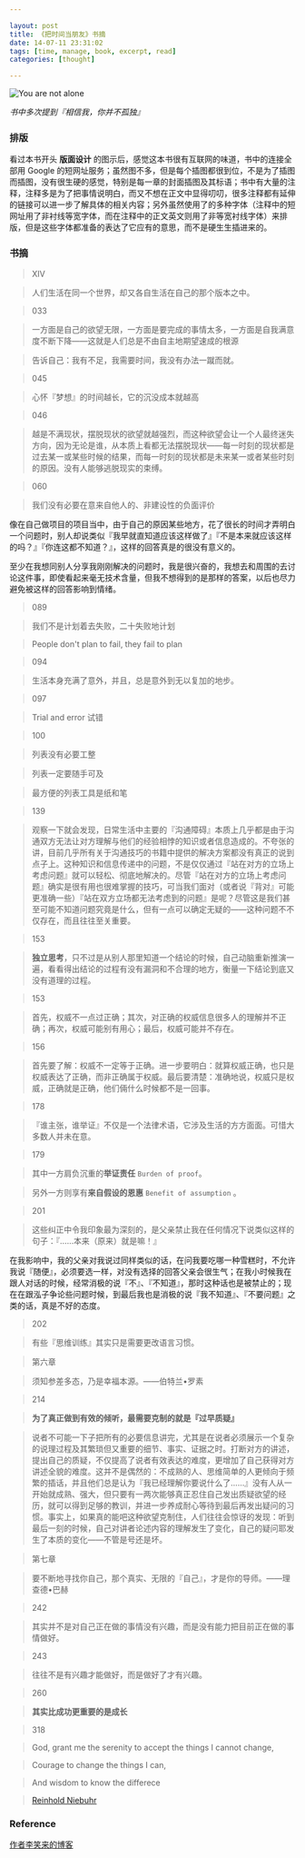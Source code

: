 ```yaml
---

layout: post
title: 《把时间当朋友》书摘
date: 14-07-11 23:31:02
tags: [time, manage, book, excerpt, read]
categories: [thought]

---
```


![You are not alone]({{site.url}}/assets/blog_img/2014-07-11-be-friend-with-time-excerpt/matrix.jpg) 

*书中多次提到『相信我，你并不孤独』*

### 排版

看过本书开头 **版面设计** 的图示后，感觉这本书很有互联网的味道，书中的连接全部用 Google 的短网址服务；虽然图不多，但是每个插图都很到位，不是为了插图而插图，没有很生硬的感觉，特别是每一章的封面插图及其标语；书中有大量的注释，注释多是为了把事情说明白，而又不想在正文中显得叨叨，很多注释都有延伸的链接可以进一步了解具体的相关内容；另外虽然使用了的多种字体（注释中的短网址用了非衬线等宽字体，而在注释中的正文英文则用了非等宽衬线字体）来排版，但是这些字体都准备的表达了它应有的意思，而不是硬生生插进来的。

### 书摘

> XIV

> 人们生活在同一个世界，却又各自生活在自己的那个版本之中。

<!-- more -->


> 033

> 一方面是自己的欲望无限，一方面是要完成的事情太多，一方面是自我满意度不断下降——这就是人们总是不由自主地期望速成的根源

> 告诉自己：我有不足，我需要时间，我没有办法一蹴而就。

<!-- more -->


> 045

> 心怀『梦想』的时间越长，它的沉没成本就越高

<!-- more -->

> 046

> 越是不满现状，摆脱现状的欲望就越强烈，而这种欲望会让一个人最终迷失方向，因为无论是谁，从本质上看都无法摆脱现状——每一时刻的现状都是过去某一或某些时候的结果，而每一时刻的现状都是未来某一或者某些时刻的原因。没有人能够逃脱现实的束缚。

<!-- more -->

> 060

> 我们没有必要在意来自他人的、非建设性的负面评价

像在自己做项目的项目当中，由于自己的原因某些地方，花了很长的时间才弄明白一个问题时，别人却说类似『我早就直知道应该这样做了』『不是本来就应该这样的吗？』『你连这都不知道？』，这样的回答真是的很没有意义的。

至少在我想同别人分享我刚刚解决的问题时，我是很兴奋的，我想去和周围的去讨论这件事，即使看起来毫无技术含量，但我不想得到的是那样的答案，以后也尽力避免被这样的回答影响到情绪。

> 089

> 我们不是计划着去失败，二十失败地计划

> People don't plan to fail, they fail to plan

<!-- more -->

> 094

> 生活本身充满了意外，并且，总是意外到无以复加的地步。

<!-- more -->

> 097

> Trial and error 试错

<!-- more -->

> 100

> 列表没有必要工整

> 列表一定要随手可及

> 最方便的列表工具是纸和笔

<!-- more -->
  
> 139

> 观察一下就会发现，日常生活中主要的『沟通障碍』本质上几乎都是由于沟通双方无法让对方理解与他们的经验相悖的知识或者信息造成的。不夸张的讲，目前几乎所有关于沟通技巧的书籍中提供的解决方案都没有真正的说到点子上。这种知识和信息传递中的问题，不是仅仅通过『站在对方的立场上考虑问题』就可以轻松、彻底地解决的。尽管『站在对方的立场上考虑问题』确实是很有用也很难掌握的技巧，可当我们面对（或者说『背对』可能更准确一些）『站在双方立场都无法考虑到的问题』是呢？尽管这是我们甚至可能不知道问题究竟是什么，但有一点可以确定无疑的——这种问题不不仅存在，而且往往至关重要。

<!-- more -->

> 153

> **独立思考**，只不过是从别人那里知道一个结论的时候，自己动脑重新推演一遍，看看得出结论的过程有没有漏洞和不合理的地方，衡量一下结论到底又没有道理的过程。

<!-- more -->

> 153 

> 首先，权威不一点过正确；其次，对正确的权威信息很多人的理解并不正确；再次，权威可能别有用心；最后，权威可能并不存在。

<!-- more -->

> 156

> 首先要了解：权威不一定等于正确。进一步要明白：就算权威正确，也只是权威表达了正确，而非正确属于权威。最后要清楚：准确地说，权威只是权威，正确就是正确，他们倆什么时候都不是一回事。

<!-- more -->

> 178

> 『谁主张，谁举证』不仅是一个法律术语，它涉及生活的方方面面。可惜大多数人并未在意。

<!-- more -->

> 179 

> 其中一方肩负沉重的**举证责任** `Burden of proof`。

> 另外一方则享有**来自假设的恩惠** `Benefit of assumption` 。

<!-- more -->

> 201

> 这些纠正中令我印象最为深刻的，是父亲禁止我在任何情况下说类似这样的句子：『……本来（原来）就是嘛！』

在我影响中，我的父亲对我说过同样类似的话，在问我要吃哪一种雪糕时，不允许我说『随便』，必须要选一样，对没有选择的回答父亲会很生气；在我小时候我在跟人对话的时候，经常消极的说『不』、『不知道』，那时这种话也是被禁止的；现在在跟泓子争论些问题时候，到最后我也是消极的说『我不知道』、『不要问题』之类的话，真是不好的态度。

<!-- more -->

> 202

> 有些『思维训练』其实只是需要更改语言习惯。

<!-- more -->

> 第六章

> 须知参差多态，乃是幸福本源。——伯特兰•罗素

<!-- more -->

> 214

> **为了真正做到有效的倾听，最需要克制的就是『过早质疑』**

> 说者不可能一下子把所有的必要信息讲完，尤其是在说者必须展示一个复杂的说理过程及其繁琐但又重要的细节、事实、证据之时。打断对方的讲述，提出自己的质疑，不仅提高了说者有效表达的难度，更增加了自己获得对方讲述全貌的难度。这并不是偶然的：不成熟的人、思维简单的人更倾向于频繁的插话，并且他们总是认为『我已经理解你要说什么了……』没有人从一开始就成熟、强大，但只要有一两次能够真正忍住自己发出质疑欲望的经历，就可以得到足够的教训，并进一步养成耐心等待到最后再发出疑问的习惯。事实上，如果真的能吧这种欲望克制住，人们往往会惊讶的发现：听到最后一刻的时候，自己对讲者论述内容的理解发生了变化，自己的疑问耶发生了本质的变化——不管是号还是坏。

<!-- more -->

> 第七章

> 要不断地寻找你自己，那个真实、无限的『自己』，才是你的导师。——理查德•巴赫

<!-- more -->

> 242

> 其实并不是对自己正在做的事情没有兴趣，而是没有能力把目前正在做的事情做好。

<!-- more -->

> 243

> 往往不是有兴趣才能做好，而是做好了才有兴趣。

<!-- more -->

> 260

> **其实比成功更重要的是成长**

<!-- more -->

> 318

> God, grant me the serenity to accept the things I cannot change,

> Courage to change the things I can,

> And wisdom to know the differece

> [Reinhold Niebuhr](https://en.wikipedia.org/wiki/Reinhold_Niebuhr)

### Reference

[作者李笑来的博客](http://wordpress.lixiaolai.com/)
